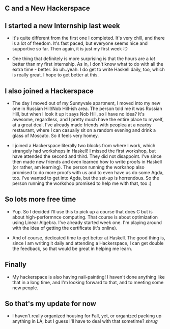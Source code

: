 ## C and a New Hackerspace

## I started a new Internship last week

- It's quite different from the first one I completed. It's very chill, and there is a lot of freedom.
  It's fast paced, but everyone seems nice and supportive so far. Then again, it is just my first week :D
  
- One thing that definitely is more surprising is that the hours are a *lot* better than my first internship.
  As in, I don't know what to do with all the extra time - better. So uh..yeah. I do get to write Haskell
  daily, too, which is really great. I hope to get better at this. 
  
## I also joined a Hackerspace

- The day I moved out of my Sunnyvale apartment, I moved into my new one in Russian Hill/Nob Hill-ish area.
  The person told me it was Russian Hill, but when I look it up it says Nob Hill, so I have no idea?
  It's awesome, regardless, and I pretty much have the entire place to myself, at a great deal. I've already
  made friends with peoplea at a nearby restaurant, where I can casually sit on a random evening and drink
  a glass of Moscato. So it feels very homey. 
  
- I joined a Hackerspace literally two blocks from where I work, which strangely had workshops in Haskell!
  I missed the first workshop, but have attended the second and third. They did not disappoint. I've since
  then made new friends and even learned how to write proofs in Haskell (or rather, am learning).
  The person running the workshop also promised to do more proofs with us and to even have us do some Agda, too.
  I've wanted to get into Agda, but the set-up is horrendous. So the person running the workshop promised to
  help me with that, too :)
  
## So lots more free time
- Yup. So I decided I'll use this to pick up a course that does C but is about high-performnce computing.
  That course is about optimization using Linear Algebra. I've already started week one. I'm playing
  around with the idea of getting the certificate (it's online). 
  
- And of course, dedicated time to get better at Haskell. The good thing is, since I am writing it daily and
  attending a Hackerspace, I can get double the feedback, so that would be great in helping me learn.
  
## Finally

- My hackerspace is also having nail-painting! I haven't done anything like that in a long time, and 
  I'm looking forward to that, and to meeting some new people. 
  
## So that's my update for now

- I haven't really organized housing for Fall, yet, or organized packing up anything in LA, but I guess
  I'll have to deal with that sometime? *shrug*
